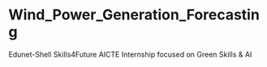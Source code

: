 # Wind_Power_Generation_Forecasting
Edunet-Shell Skills4Future AICTE Internship focused on Green Skills &amp; AI
